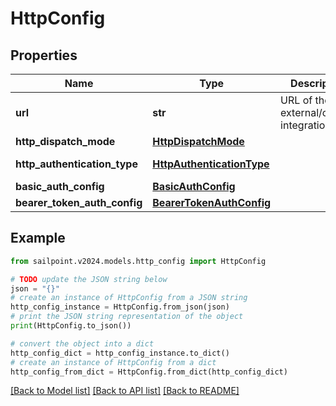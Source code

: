 # HttpConfig


## Properties

Name | Type | Description | Notes
------------ | ------------- | ------------- | -------------
**url** | **str** | URL of the external/custom integration. | 
**http_dispatch_mode** | [**HttpDispatchMode**](HttpDispatchMode.md) |  | 
**http_authentication_type** | [**HttpAuthenticationType**](HttpAuthenticationType.md) |  | [optional] [default to HttpAuthenticationType.NO_AUTH]
**basic_auth_config** | [**BasicAuthConfig**](BasicAuthConfig.md) |  | [optional] 
**bearer_token_auth_config** | [**BearerTokenAuthConfig**](BearerTokenAuthConfig.md) |  | [optional] 

## Example

```python
from sailpoint.v2024.models.http_config import HttpConfig

# TODO update the JSON string below
json = "{}"
# create an instance of HttpConfig from a JSON string
http_config_instance = HttpConfig.from_json(json)
# print the JSON string representation of the object
print(HttpConfig.to_json())

# convert the object into a dict
http_config_dict = http_config_instance.to_dict()
# create an instance of HttpConfig from a dict
http_config_from_dict = HttpConfig.from_dict(http_config_dict)
```
[[Back to Model list]](../README.md#documentation-for-models) [[Back to API list]](../README.md#documentation-for-api-endpoints) [[Back to README]](../README.md)


